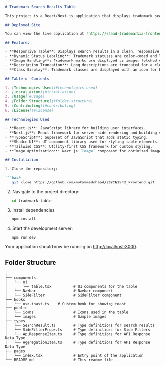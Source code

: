 ````markdown
# Trademark Search Results Table

This project is a React/Next.js application that displays trademark search results in a tabular format using custom UI components. The table shows the details of trademark marks, their statuses, and descriptions, while also providing visual cues for each trademark's status type.

## Deployed Site

You can view the live application at [https://shaad-trademarkia-frontend.vercel.app/](https://shaad-trademarkia-frontend.vercel.app/).

## Features

- **Responsive Table**: Displays search results in a clean, responsive table.
- **Dynamic Status Labeling**: Trademark statuses are color-coded and labeled based on their status type.
- **Image Handling**: Trademark marks are displayed as images fetched dynamically from a remote URL.
- **Description Truncation**: Long descriptions are truncated for a cleaner UI.
- **Class Display**: Trademark classes are displayed with an icon for better readability.

## Table of Contents

1. [Technologies Used](#technologies-used)
2. [Installation](#installation)
3. [Usage](#usage)
4. [Folder Structure](#folder-structure)
5. [Contributing](#contributing)
6. [License](#license)

## Technologies Used

- **React.js**: JavaScript library for building user interfaces.
- **Next.js**: React framework for server-side rendering and building static websites.
- **TypeScript**: Superset of JavaScript that adds static typing.
- **Shadcn UI**: UI component library used for styling table elements.
- **Tailwind CSS**: Utility-first CSS framework for custom styling.
- **Image Optimization**: Next.js `Image` component for optimized image rendering.

## Installation

1. Clone the repository:

```bash
   git clone https://github.com/mohammadshaad/21BCE1542_Frontend.git
````

2. Navigate to the project directory:

```bash
   cd trademark-table
```

3. Install dependencies:

```bash
   npm install
```

4. Start the development server:

```bash
   npm run dev
```

   Your application should now be running on [http://localhost:3000](http://localhost:3000).


## Folder Structure

```
.
├── components
│   └── ui
│       └── table.tsx          # UI components for the table
│   └── Navbar                 # Navbar component
│   └── SideFilter             # SideFilter component
├── hooks
│   └── use-toast.ts    # Custom hook for showing toast
├── public
│   └── icons                  # Icons used in the table
│   └── images                 # Sample images
├── types
│   └── SearchResult.ts        # Type definitions for search results
│   └── SideFilterProps.ts     # Type definitions for Side Filters
│   └── ApiResponseItem.ts     # Type definitions for API Response Data Type 
│   └── AggregationItem.ts     # Type definitions for API Response Data Type 
├── pages
│   └── index.tsx              # Entry point of the application
└── README.md                  # This readme file
```
